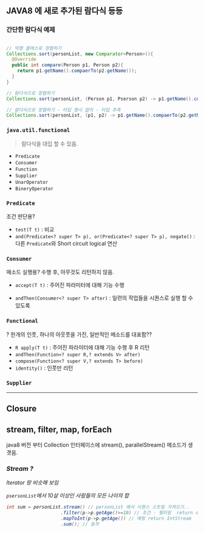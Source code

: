 ## JAVA8 에 새로 추가된 람다식 등등

### 간단한 람다식 예제

```java

// 익명 클래스로 정렬하기 
Collections.sort(personList, new Comparator<Person>(){
  @Override
  public int compare(Person p1, Person p2){
    return p1.getName().compaerTo(p2.getName());
  }
}

// 람다식으로 정렬하기
Collections.sort(personList, (Person p1, Pserson p2) -> p1.getName().compaerTo(p2.getName()));

// 람다식으로 정렬하기 - 타입 명시 없이 - 타입 추측
Collections.sort(personList, (p1, p2) -> p1.getName().compaerTo(p2.getName()));

```

### `java.util.functional`

> 람다식을 대입 할 수 있음.

- `Predicate`
- `Consumer`
- `Function`
- `Supplier`
- `UnarOperator`
- `BineryOperator`


### `Predicate`

 조건 판단용?

- `test(T t)`
  : 비교 
- `and(Predicate<? super T> p), or(Predicate<? super T> p), negate()`
  : 다른 `Predicate`와 Short circuit logical 연산 


### `Consumer`

 매소드 실행용? 수행 후, 아무것도 리턴하지 않음. 

- `accept(T t)`
  : 주어진 파라미터에 대해 기능 수행 

- `andThen(Consumer<? super T> after)`
  : 일련의 작업들을 시퀀스로 실행 할 수 있도록


### `Functional`

 ? 한개의 인풋, 하나의 아웃풋을 가진, 일반적인 메소드를 대표함??
 
- `R apply(T t)`
  : 주어진 파라미터에 대해 기능 수행 후 R 리턴
- `andThen(Function<? super R,? extends V> after)`
- `compose(Function<? super V,? extends T> before)`
- `identity()`
  : 인풋만 리턴


### `Supplier`








----



## Closure


## stream, filter, map, forEach

java8 버전 부터 Collection 인터페이스에 stream(), parallelStream() 메소드가 생겻음.


### <I> Stream ?
 
Iterator 랑 비슷해 보임

`psersonList`에서 10살 이상인 사람들의 모든 나이의 합
```java 
int sum = personList.stream() // personList 에서 시퀀스 스트림 가져오기..
                    .filter(p->p.getAge()>=10) // 조건 - 필터링  return stream
                    .mapToInt(p->p.getAge()) // 매핑 return IntStream
                    .sum(); // 동작 
```






